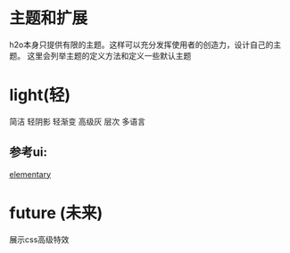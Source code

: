 # 主题和扩展
h2o本身只提供有限的主题。这样可以充分发挥使用者的创造力，设计自己的主题。
这里会列举主题的定义方法和定义一些默认主题

# light(轻)
简洁
轻阴影
轻渐变
高级灰
层次
多语言

## 参考ui:
[elementary](https://elementary.io/)


# future (未来)
展示css高级特效
